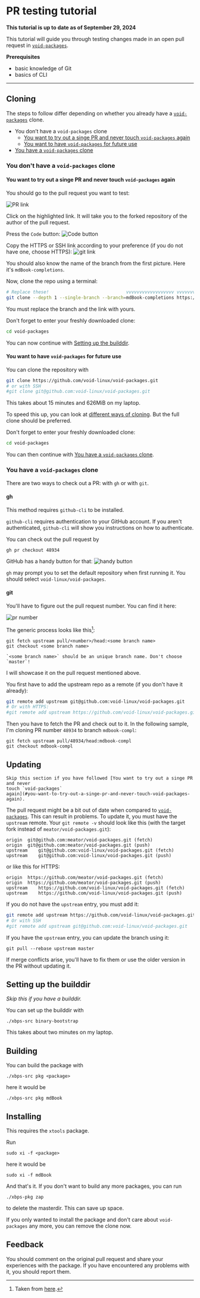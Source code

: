 # PR testing tutorial

**This tutorial is up to date as of September 29, 2024**

This tutorial will guide you through testing changes made in an open pull
request in [`void-packages`](https://github.com/void-linux/void-packages).

**Prerequisites**

- basic knowledge of Git
- basics of CLI

---

<!-- toc -->

## Cloning
The steps to follow differ depending on whether you already have a
[`void-packages`](https://github.com/void-linux/void-packages) clone.

- You don’t have a `void-packages` clone
   - [You want to try out a singe PR and never touch `void-packages`
   again](#you-want-to-try-out-a-singe-pr-and-never-touch-void-packages-again)
   - [You want to have `void-packages` for future
   use](#you-want-to-have-void-packages-for-future-use)
- [You have a `void-packages` clone](#you-have-a-void-packages-clone)

### You don't have a `void-packages` clone
#### You want to try out a singe PR and never touch `void-packages` again
You should go to the pull request you want to test:

![PR link](images/pr_testing/pr_link.png)

Click on the highlighted link. It will take you to the forked repository of the
author of the pull request.

Press the `Code` button:
![Code button](images/pr_testing/code_button.png)

Copy the HTTPS or SSH link according to your preference (if you do not have one,
choose HTTPS):
![git link](images/pr_testing/git_link.png)

You should also know the name of the branch from the first picture. Here it's
`mdBook-completions`.

Now, clone the repo using a terminal:
```sh
# Replace these!                             vvvvvvvvvvvvvvvvvv vvvvvvvvvvvvvvvvvvvvvvvvvvvvvvvvvvvvvvvvvvv
git clone --depth 1 --single-branch --branch=mdBook-completions https://github.com/meator/void-packages.git
```

You must replace the branch and the link with yours.

Don't forget to enter your freshly downloaded clone:
```sh
cd void-packages
```

You can now continue with [Setting up the builddir](#setting-up-the-builddir).

#### You want to have `void-packages` for future use
You can clone the repository with
```sh
git clone https://github.com/void-linux/void-packages.git
# or with SSH
#git clone git@github.com:void-linux/void-packages.git
```
This takes about 15 minutes and 626MiB on my laptop.

To speed this up, you can look at [different ways of
cloning](tips-and-tricks.md#different-ways-of-cloning). But the full clone
should be preferred.

Don't forget to enter your freshly downloaded clone:
```sh
cd void-packages
```

You can then continue with [You have a `void-packages`
clone](#you-have-a-void-packages-clone).

### You have a `void-packages` clone
There are two ways to check out a PR: with `gh` or with `git`.

#### gh
This method requires `github-cli` to be installed.

`github-cli` requires authentication to your GitHub account. If you aren't
authenticated, `github-cli` will show you instructions on how to authenticate.

You can check out the pull request by
```
gh pr checkout 48934
```

GitHub has a handy button for that:
![handy button](images/pr_testing/handy_button.png)

`gh` may prompt you to set the default repository when first running it. You
should select `void-linux/void-packages`.

#### git
You'll have to figure out the pull request number. You can find it here:

![pr number](images/pr_testing/pr_number.png)

The generic process looks like this[^source]:
```
git fetch upstream pull/<number>/head:<some branch name>
git checkout <some branch name>
```

```admonish warning
`<some branch name>` should be an unique branch name. Don't choose `master`!
```

I will showcase it on the pull request mentioned above.

You first have to add the upstream repo as a remote (if you don't have it
already):
```sh
git remote add upstream git@github.com:void-linux/void-packages.git
# Or with HTTPS:
#git remote add upstream https://github.com/void-linux/void-packages.git
```

Then you have to fetch the PR and check out to it. In the following sample, I'm
cloning PR number `48934` to branch `mdbook-compl`:

```
git fetch upstream pull/48934/head:mdbook-compl
git checkout mdbook-compl
```

## Updating
```admonish warning
Skip this section if you have followed [You want to try out a singe PR and never
touch `void-packages`
again](#you-want-to-try-out-a-singe-pr-and-never-touch-void-packages-again).
```

The pull request might be a bit out of date when compared to
[`void-packages`](https://github.com/void-linux/void-packages). This can result
in problems. To update it, you must have the `upstream` remote. Your `git remote
-v` should look like this (with the target fork instead of
`meator/void-packages.git`):

```
origin	git@github.com:meator/void-packages.git (fetch)
origin	git@github.com:meator/void-packages.git (push)
upstream	git@github.com:void-linux/void-packages.git (fetch)
upstream	git@github.com:void-linux/void-packages.git (push)
```

or like this for HTTPS:

```
origin	https://github.com/meator/void-packages.git (fetch)
origin	https://github.com/meator/void-packages.git (push)
upstream	https://github.com/void-linux/void-packages.git (fetch)
upstream	https://github.com/void-linux/void-packages.git (push)
```

If you do not have the `upstream` entry, you must add it:
```sh
git remote add upstream https://github.com/void-linux/void-packages.git
# Or with SSH
#git remote add upstream git@github.com:void-linux/void-packages.git
```

If you have the `upstream` entry, you can update the branch using it:
```
git pull --rebase upstream master
```

If merge conflicts arise, you'll have to fix them or use the older version in
the PR without updating it.

## Setting up the builddir
_Skip this if you have a builddir._

You can set up the builddir with
```
./xbps-src binary-bootstrap
```

This takes about two minutes on my laptop.

## Building
You can build the package with
```
./xbps-src pkg <package>
```

here it would be
```
./xbps-src pkg mdBook
```

## Installing
This requires the `xtools` package.

Run
```
sudo xi -f <package>
```

here it would be
```
sudo xi -f mdBook
```

And that's it. If you don't want to build any more packages, you can run
```
./xbps-pkg zap
```
to delete the masterdir. This can save up space.

If you only wanted to install the package and don't care about `void-packages`
any more, you can remove the clone now.

## Feedback
You should comment on the original pull request and share your experiences with
the package. If you have encountered any problems with it, you should report
them.

[^source]: Taken from
           [here](https://github.com/void-linux/void-packages/blob/master/CONTRIBUTING.md#testing-pull-requests).
